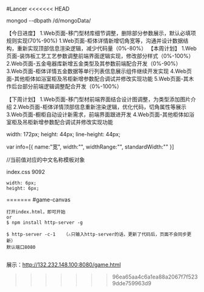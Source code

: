 #Lancer
<<<<<<< HEAD

 mongod --dbpath /d/mongoData/

 【今日进度】
1.Web页面-移门型材库细节调整，删除部分参数展示，默认必填项规则实现(70%-90%)
1.Web页面-柜体详情新增切角宽等，沟通并设计数据结构，重新实现顶部信息渲染逻辑，减少代码量（0%-80%）
【本周计划】
1.Web页面-装饰板工艺工艺参数调整前端界面逻辑实现，修改部分样式（0%-100%）
2.Web页面-五金电器库新增五金类型及其参数前端配合开发（0%-90%）
3.Web页面-柜体详情五金数据等单行列表信息展示组件继续开发实现
4.Web页面-其他柜体如浴室柜及吊柜新增参数配合调试并修改实现功能
5.Web页面-其木作后台部分前端逻辑调整配合开发（0%-100%）

【下周计划】
1.Web页面-移门型材前端界面结合设计图调整，为类型添加图片介绍
2.Web页面-柜体详情顶部信息重新渲染逻辑，优化代码，切角属性等展示
3.Web页面-橱柜自动设计新需求，前端界面跟进开发
4.Web页面-其他柜体如浴室柜及吊柜新增参数配合调试并修改实现功能

width: 172px;
    height: 44px;
    line-height: 44px;















var info=[{
  name:"宽",
  width:"",
  widthRange:"",
  standardWidth:""
}]


//当前值对应的中文名称模板对象

index.css 9092

    width: 6px;
    height: 6px;
=======
#game-canvas
```
打开index.html，即可开始
or 
$ npm install http-server -g

$ http-server -c-1   （⚠️只输入http-server的话，更新了代码后，页面不会同步更新）
默认端口8080


```
展示：<http://132.232.148.100:8080/game.html>
>>>>>>> 96ea65aa4c6a1ea88a2067f7f5239dde759963d9

